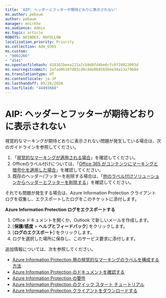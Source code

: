 ```yaml
---
title: 'AIP: ヘッダーとフッターが期待どおりに表示されない'
ms.author: pebaum
author: pebaum
manager: mnirkhe
ms.audience: Admin
ms.topic: article
ROBOTS: NOINDEX, NOFOLLOW
localization_priority: Priority
ms.collection: Adm_O365
ms.custom:
- "9002266"
- "4541"
ms.openlocfilehash: 418362beea221a7cb9d8fd4be6cfc0f28022093d
ms.sourcegitcommit: 2afad0b107d03cd8c4de0b85b5bee38a13a7960d
ms.translationtype: HT
ms.contentlocale: ja-JP
ms.lasthandoff: 05/26/2020
ms.locfileid: "44493668"
---
```

# <a name="aip-headers-and-footers-not-displaying-as-expected"></a>AIP: ヘッダーとフッターが期待どおりに表示されない

視覚的なマーキングが期待どおりに表示されない問題が発生している場合は、次のガイドラインを参照してください。

1. 「[視覚的なマーキングが適用される場合](https://docs.microsoft.com/azure/information-protection/configure-policy-markings#when-visual-markings-are-applied)」を確認してください。
2. Officeのラベル付けについては、「[Office 365 がコンテンツにマーキングと暗号化を適用した場合](https://docs.microsoft.com/microsoft-365/compliance/sensitivity-labels-office-apps#when-office-apps-apply-content-marking-and-encryption)」を確認してください。
3. 既存のヘッダー/フッターを削除する場合は、「[他のラベル付けソリューションからヘッダーとフッターを削除する](https://docs.microsoft.com/azure/information-protection/rms-client/client-admin-guide-customizations#remove-headers-and-footers-from-other-labeling-solutions)」を確認してください。

それでも問題が発生する場合は、Azure Information Protection クライアント ログを収集し、エクスポートしたログをこのチケットに添付します。

**Azure Information Protection ログをエクスポートする**

1. Office ドキュメントを開くか、Outlook で新しいメールを作成します。
2. [**保護/感度** > **へルプとフィードバック**] をクリックします。
3. [**ログのエクスポート**] をクリックします。
4. ログを選択した場所に保存し、このサービス要求に添付します。

追加情報については、次を参照してください。

- [Azure Information Protection 用の視覚的なマーキングのラベルを構成する方法](https://docs.microsoft.com/azure/information-protection/configure-policy-markings)
- [Azure Information Protection のドキュメントを確認する](https://docs.microsoft.com/azure/information-protection/what-is-information-protection)
- [Azure Information Protection の要件](https://docs.microsoft.com/azure/information-protection/get-started/requirements)
- [Azure Information Protection のクイック スタート チュートリアル](https://docs.microsoft.com/azure/information-protection/get-started/infoprotect-quick-start-tutorial)
- [Azure Information Protection クライアントをダウンロードする](https://www.microsoft.com/download/details.aspx?id=53018)
